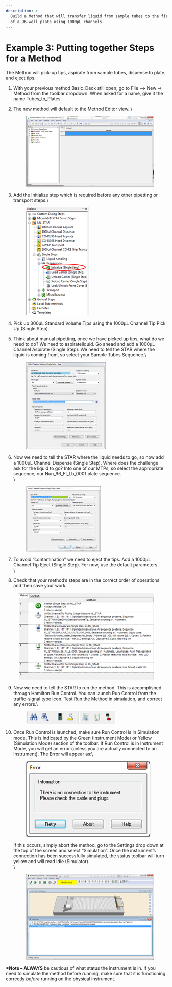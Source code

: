 ```yaml
---
description: >-
  Build a Method that will transfer liquid from sample tubes to the first column
  of a 96-well plate using 1000µL channels.
---
```


# Example 3: Putting together Steps for a Method

The Method will pick-up tips, aspirate from sample tubes, dispense to plate, and eject tips.

1. With your previous method Basic\_Deck still open, go to File –> New -> Method from the toolbar dropdown.  When asked for a name, give it the name Tubes\_to\_Plates.
2.  The new method will default to the Method Editor view. \


    <figure><img src="../.gitbook/assets/image (194).png" alt=""><figcaption></figcaption></figure>
3.  Add the Initialize step which is required before any other pipetting or transport steps.\


    <figure><img src="../.gitbook/assets/image (195).png" alt=""><figcaption></figcaption></figure>
4. Pick up 300µL Standard Volume Tips using the 1000µL Channel Tip Pick Up (Single Step).
5.  Think about manual pipetting, once we have picked up tips, what do we need to do?  We need to aspirateliquid.  Go ahead and add a 1000µL Channel Aspirate (Single Step).  We need to tell the STAR where the liquid is coming from, so select your Sample Tubes Sequence.\


    <figure><img src="../.gitbook/assets/image (196).png" alt="" width="248"><figcaption></figcaption></figure>
6.  Now we need to tell the STAR where the liquid needs to go, so now add a 1000µL Channel Dispense (Single Step). Where does the challenge ask for the liquid to go? Into one of our MTPs, so select the appropriate sequence, our Nun\_96\_Fl\_Lb\_0001 plate sequence.\
    \


    <figure><img src="../.gitbook/assets/image (197).png" alt="" width="233"><figcaption></figcaption></figure>
7. To avoid “contamination” we need to eject the tips.  Add a 1000µL Channel Tip Eject (Single Step).  For now, use the default parameters.\
   \

8. Check that your method’s steps are in the correct order of operations and then save your work. &#x20;

<figure><img src="../.gitbook/assets/image (198).png" alt=""><figcaption></figcaption></figure>

9.  Now we need to tell the STAR to run the method. This is accomplished through Hamilton Run Control. You can launch Run Control from the traffic-signal type icon. Test Run the Method in simulation, and correct any errors.\


    <figure><img src="../.gitbook/assets/image (200).png" alt=""><figcaption></figcaption></figure>
10. Once Run Control is launched, make sure Run Control is in Simulation mode. This is indicated by the Green (Instrument Mode) or Yellow (Simulation Mode) section of the toolbar. If Run Control is in Instrument Mode, you will get an error (unless you are actually connected to an instrument). The Error will appear as:\


    <figure><img src="../.gitbook/assets/image (201).png" alt=""><figcaption></figcaption></figure>

    If this occurs, simply abort the method, go to the Settings drop down at the top of the screen and select “Simulation”. Once the instrument’s connection has been successfully simulated, the status toolbar will turn yellow and will read Idle (Simulator).\
    \


    <figure><img src="../.gitbook/assets/image (203).png" alt=""><figcaption></figcaption></figure>



**\*Note – ALWAYS** be cautious of what status the instrument is in.  If you need to simulate the method before running, make sure that it is functioning correctly _before_ running on the physical instrument. &#x20;
